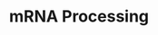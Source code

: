 ---
annotations:
- type: Pathway Ontology
  value: spliceosome pathway
- type: Pathway Ontology
  value: transcription pathway
authors:
- MaintBot
- Khanspers
- Ddigles
- Mkutmon
description: 'This process describes the conversion of precursor messenger RNA into
  mature messenger RNA (mRNA).  The pre-mRNA molecule undergoes three main modifications.
  These modifications are 5'' capping, 3'' polyadenylation, and RNA splicing, which
  occur in the cell nucleus before the RNA is translated.  5'' Capping: Capping of
  the pre-mRNA involves the addition of 7-methylguanosine (m7G) to the 5'' end. The
  cap protects the 5'' end of the primary RNA transcript from attack by ribonucleases
  that have specificity to the 3''5'' phosphodiester bonds.  3'' Processing: The pre-mRNA
  processing at the 3'' end of the RNA molecule involves cleavage of its 3'' end and
  then the addition of about 200 adenine residues to form a poly(A) tail. As the poly(A)
  tails is synthesised, it binds multiple copies of poly(A) binding protein, which
  protects the 3''end from ribonuclease digestion.  Splicing: RNA splicing is the
  process by which introns, regions of RNA that do not code for protein, are removed
  from the pre-mRNA and the remaining exons connected to re-form a single continuous
  molecule.   Description adapted from Wikipedia: http://en.wikipedia.org/wiki/Post-transcriptional_modification  Pathway
  adapted from http://www.reactome.org.'
last-edited: 2018-01-19
organisms:
- Canis familiaris
redirect_from:
- /index.php/Pathway:WP1142
- /instance/WP1142
schema-jsonld:
- '@context': https://schema.org/
  '@id': https://wikipathways.github.io/pathways/WP1142.html
  '@type': Dataset
  creator:
    '@type': Organization
    name: WikiPathways
  description: 'This process describes the conversion of precursor messenger RNA into
    mature messenger RNA (mRNA).  The pre-mRNA molecule undergoes three main modifications.
    These modifications are 5'' capping, 3'' polyadenylation, and RNA splicing, which
    occur in the cell nucleus before the RNA is translated.  5'' Capping: Capping
    of the pre-mRNA involves the addition of 7-methylguanosine (m7G) to the 5'' end.
    The cap protects the 5'' end of the primary RNA transcript from attack by ribonucleases
    that have specificity to the 3''5'' phosphodiester bonds.  3'' Processing: The
    pre-mRNA processing at the 3'' end of the RNA molecule involves cleavage of its
    3'' end and then the addition of about 200 adenine residues to form a poly(A)
    tail. As the poly(A) tails is synthesised, it binds multiple copies of poly(A)
    binding protein, which protects the 3''end from ribonuclease digestion.  Splicing:
    RNA splicing is the process by which introns, regions of RNA that do not code
    for protein, are removed from the pre-mRNA and the remaining exons connected to
    re-form a single continuous molecule.   Description adapted from Wikipedia: http://en.wikipedia.org/wiki/Post-transcriptional_modification  Pathway
    adapted from http://www.reactome.org.'
  keywords:
  - SRSF9
  - DHX8
  - PTBP2
  - HNRNPH1
  - Career Scientist, Ottawa Regional Cancer Centre
  - PHF5A
  - SRSF6
  - CPSF1
  - HNRNPAB
  - SREK1
  - RNGTT
  - CSTF3
  - HNRNPH2
  - PRPF8
  - CSTF2T
  - HNRPA3P1
  - CELF2
  - SF3A2
  - GMP
  - RBMX
  - SRSF1
  - 'Fax:              613-247-3524'
  - SF3A1
  - RNMT
  - SF3A3
  - SNRPA
  - DDX20
  - LSM2
  - DHX9
  - University of Ottawa
  - SNRPE
  - RBM39
  - 'We are studying a family of kinases which we believe provide an interface between
    intracellular signaling networks and the post-transcriptional mechanism of mRNA
    splicing. We are performing a structure:function analysis of the three Clk family
    members to identify domains in the three proteins which are involved in regulating
    splicing. Using homologous recombination we are generating null strains of mice
    which are lacking one, two or all three Clk genes. The Clk kinases all possess
    dual specificity kinase activity and yeast expression systems are being used to
    produce large amounts of the kinase to perform a detailed analysis of the sites
    of serine, threonine and tyrosine autophosphorylation within the kinase.</br>Homology
    Mapping from Homo sapiens to Canis familiaris: Original ID = L:1195'
  - RBM5
  - SRSF2
  - Professor, Depts. of Medicine and Biochemistry, Microbiology &amp;amp; Immunology
  - SNRPA1
  - HNRPA1
  - PRPF6
  - SMC1A
  - SNRPB2
  - NCBP1
  - DICER1
  - NUDT21
  - NSEP1
  - METTL3
  - ATP
  - LSM7
  - Associate Scientist, The Ottawa Hospital Research Institute
  - CLK2
  - NXF1
  - CSTF2
  - SF3B4
  - U5 snRNA
  - HNRNPU
  - CDC40
  - BRUNOL4
  - CLK3
  - RNPS1
  - PRPF18
  - CLP1
  - SRSF7
  - TMED10
  - SF3B5
  - U1 snRNA
  - SNRPD2
  - SUPT5H
  - PABPN1
  - PTBP1
  - SNRPD1
  - PRMT2
  - RBM17
  - HNRPC
  - TRA2B
  - NCBP2
  - DHX15
  - POLR2A
  - SPOP
  - HNRPL
  - SRSF4
  - EFTUD2
  - HNRNPA2B1
  - TXNL4A
  - SRP54
  - CLASRP
  - SF3B2
  - PRPF40A
  - SF3B3
  - 'Email:           John.Bell@orcc.on.ca'
  - DDX1
  - U2AF1
  - DHX16
  - Rnu6
  - SNRPF
  - PRPF4B
  - CSTF1
  - SUGP2
  - CLK4
  - PRPF3
  - SNRPB
  - U2AF2
  - PCBP2
  - PAPOLA
  - SFSWAP
  - CPSF2
  - PRMT1
  - SNRPD3
  - SRPK1
  - PRPF4
  - SNRNP40
  - SRPK2
  - SNRPN
  - CD2BP2
  - PSKH1
  - DNAJC8
  - 'Telephone:    613-737-7700 ext 6893'
  - PPM1G
  - U4 snRNA
  - CLK1
  - HNRNPM
  - The control of pre-mRNA splicing by the Clk kinase family
  - CPSF3
  - RNU2
  - SF3B1
  - CELF1
  - SFPQ
  - HNRNPR
  - CPSF4
  - DHX38
  - SNRNP70
  - FUS
  - SNRPG
  - SRRM1
  - SUGP1
  - XRN2
  - SSFA1
  - HNRPK
  - FUSIP1
  - SRSF5
  - NONO
  - HNRNPD
  - SRSF3
  license: CC0
  name: mRNA Processing
seo: CreativeWork
title: mRNA Processing
wpid: WP1142
---
